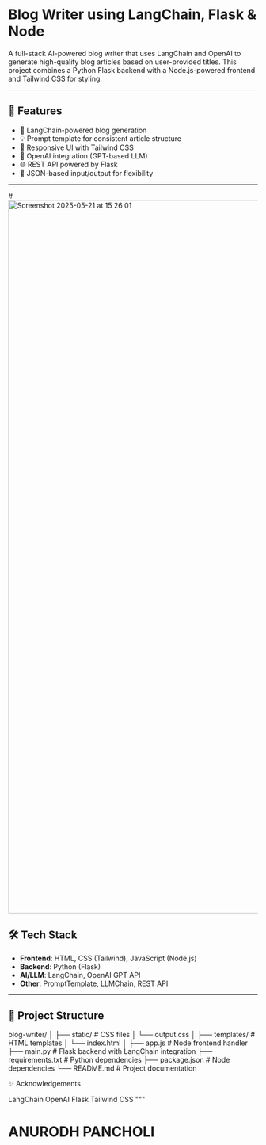 #  Blog Writer using LangChain, Flask & Node

A full-stack AI-powered blog writer that uses LangChain and OpenAI to generate high-quality blog articles based on user-provided titles. This project combines a Python Flask backend with a Node.js-powered frontend and Tailwind CSS for styling.

---

## 🚀 Features

- 🔗 LangChain-powered blog generation
- 💡 Prompt template for consistent article structure
- 🎨 Responsive UI with Tailwind CSS
- 🧠 OpenAI integration (GPT-based LLM)
- 🌐 REST API powered by Flask
- 📄 JSON-based input/output for flexibility

---

#<img width="1440" alt="Screenshot 2025-05-21 at 15 26 01" src="https://github.com/user-attachments/assets/dd47e264-85cb-4183-9e6f-2c09455a6bba" />


## 🛠 Tech Stack

- **Frontend**: HTML, CSS (Tailwind), JavaScript (Node.js)
- **Backend**: Python (Flask)
- **AI/LLM**: LangChain, OpenAI GPT API
- **Other**: PromptTemplate, LLMChain, REST API

---

## 📂 Project Structure
blog-writer/
│
├── static/ # CSS files
│ └── output.css
│
├── templates/ # HTML templates
│ └── index.html
│
├── app.js # Node frontend handler
├── main.py # Flask backend with LangChain integration
├── requirements.txt # Python dependencies
├── package.json # Node dependencies
└── README.md # Project documentation



✨ Acknowledgements

LangChain
OpenAI
Flask
Tailwind CSS
"""
# ANURODH PANCHOLI

